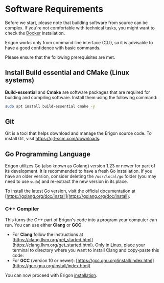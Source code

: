 # Software Requirements

Before we start, please note that building software from source can be complex. If you're not comfortable with technical tasks, you might want to check the [Docker](/installation/docker.md) installation.

Erigon works only from command line interface (CLI), so it is advisable to have a good confidence with basic commands.

Please ensure that the following prerequisites are met.

## Install Build essential and CMake (Linux systems)

**Build-essential** and **Cmake** are software packages that are required for building and compiling software. Install them using the following command:

```bash
sudo apt install build-essential cmake -y
```

## Git

Git is a tool that helps download and manage the Erigon source code. To install Git, visit <https://git-scm.com/downloads>.


## Go Programming Language

Erigon utilizes Go (also known as Golang) version 1.23 or newer for part of its development. It is recommended to have a fresh Go installation. If you have an older version, consider deleting the `/usr/local/go` folder (you may need to use `sudo`) and re-extract the new version in its place.

To install the latest Go version, visit the official documentation at [https://golang.org/doc/install](https://golang.org/doc/install).

### C++ Compiler

This turns the C++ part of Erigon's code into a program your computer can run. You can use either **Clang** or **GCC**.

- For **Clang** follow the instructions at [https://clang.llvm.org/get_started.html](https://clang.llvm.org/get_started.html). Only in Linux, place your terminal to directory where you want to install Clang and copy-paste this code:
- For **GCC** (version 10 or newer): [https://gcc.gnu.org/install/index.html](https://gcc.gnu.org/install/index.html)

You can now proceed with Erigon [installation](/installation.md).
